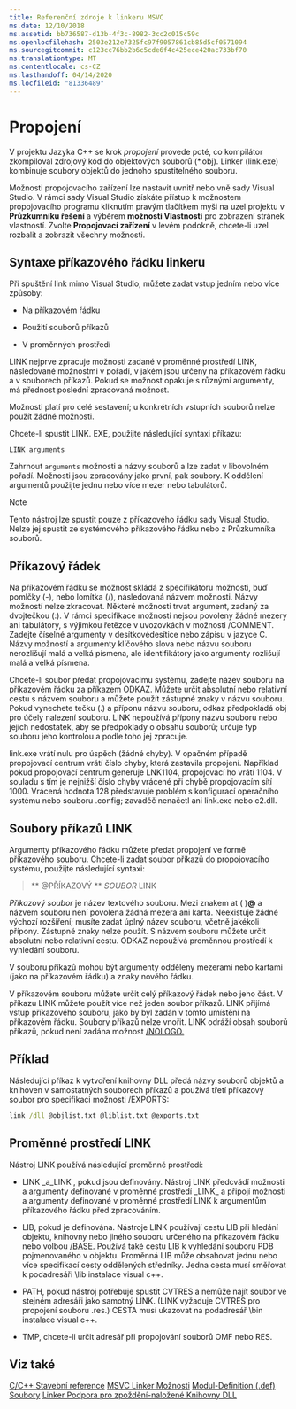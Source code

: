 ```yaml
---
title: Referenční zdroje k linkeru MSVC
ms.date: 12/10/2018
ms.assetid: bb736587-d13b-4f3c-8982-3cc2c015c59c
ms.openlocfilehash: 2503e212e7325fc97f9057861cb85d5cf0571094
ms.sourcegitcommit: c123cc76bb2b6c5cde6f4c425ece420ac733bf70
ms.translationtype: MT
ms.contentlocale: cs-CZ
ms.lasthandoff: 04/14/2020
ms.locfileid: "81336489"
---
```

# <a name="linking"></a>Propojení

V projektu Jazyka C++ se krok *propojení* provede poté, co kompilátor zkompiloval zdrojový kód do objektových souborů (*.obj). Linker (link.exe) kombinuje soubory objektů do jednoho spustitelného souboru.

Možnosti propojovacího zařízení lze nastavit uvnitř nebo vně sady Visual Studio. V rámci sady Visual Studio získáte přístup k možnostem propojovacího programu kliknutím pravým tlačítkem myši na uzel projektu v **Průzkumníku řešení** a výběrem **možnosti Vlastnosti** pro zobrazení stránek vlastností. Zvolte **Propojovací zařízení** v levém podokně, chcete-li uzel rozbalit a zobrazit všechny možnosti.

## <a name="linker-command-line-syntax"></a>Syntaxe příkazového řádku linkeru

Při spuštění link mimo Visual Studio, můžete zadat vstup jedním nebo více způsoby:

- Na příkazovém řádku

- Použití souborů příkazů

- V proměnných prostředí

LINK nejprve zpracuje možnosti zadané v proměnné prostředí LINK, následované možnostmi v pořadí, v jakém jsou určeny na příkazovém řádku a v souborech příkazů. Pokud se možnost opakuje s různými argumenty, má přednost poslední zpracovaná možnost.

Možnosti platí pro celé sestavení; u konkrétních vstupních souborů nelze použít žádné možnosti.

Chcete-li spustit LINK. EXE, použijte následující syntaxi příkazu:

```
LINK arguments
```

Zahrnout `arguments` možnosti a názvy souborů a lze zadat v libovolném pořadí. Možnosti jsou zpracovány jako první, pak soubory. K oddělení argumentů použijte jednu nebo více mezer nebo tabulátorů.

> [!NOTE]
> Tento nástroj lze spustit pouze z příkazového řádku sady Visual Studio. Nelze jej spustit ze systémového příkazového řádku nebo z Průzkumníka souborů.

## <a name="command-line"></a>Příkazový řádek

Na příkazovém řádku se možnost skládá z specifikátoru možnosti, buď pomlčky (-), nebo lomítka (/), následovaná názvem možnosti. Názvy možností nelze zkracovat. Některé možnosti trvat argument, zadaný za dvojtečkou (:). V rámci specifikace možnosti nejsou povoleny žádné mezery ani tabulátory, s výjimkou řetězce v uvozovkách v možnosti /COMMENT. Zadejte číselné argumenty v desítkovédesítice nebo zápisu v jazyce C. Názvy možností a argumenty klíčového slova nebo názvu souboru nerozlišují malá a velká písmena, ale identifikátory jako argumenty rozlišují malá a velká písmena.

Chcete-li soubor předat propojovacímu systému, zadejte název souboru na příkazovém řádku za příkazem ODKAZ. Můžete určit absolutní nebo relativní cestu s názvem souboru a můžete použít zástupné znaky v názvu souboru. Pokud vynechete tečku (.) a příponu názvu souboru, odkaz předpokládá obj pro účely nalezení souboru. LINK nepoužívá přípony názvu souboru nebo jejich nedostatek, aby se předpoklady o obsahu souborů; určuje typ souboru jeho kontrolou a podle toho jej zpracuje.

link.exe vrátí nulu pro úspěch (žádné chyby).  V opačném případě propojovací centrum vrátí číslo chyby, která zastavila propojení.  Například pokud propojovací centrum generuje LNK1104, propojovací ho vrátí 1104.  V souladu s tím je nejnižší číslo chyby vrácené při chybě propojovacím sítí 1000.  Vrácená hodnota 128 představuje problém s konfigurací operačního systému nebo souboru .config; zavaděč nenačetl ani link.exe nebo c2.dll.

## <a name="link-command-files"></a>Soubory příkazů LINK

Argumenty příkazového řádku můžete předat propojení ve formě příkazového souboru. Chcete-li zadat soubor příkazů do propojovacího systému, použijte následující syntaxi:

> ** \@PŘÍKAZOVÝ ** <em>SOUBOR</em> LINK

*Příkazový soubor* je název textového souboru. Mezi znakem at ( )**\@** a názvem souboru není povolena žádná mezera ani karta. Neexistuje žádné výchozí rozšíření; musíte zadat úplný název souboru, včetně jakékoli přípony. Zástupné znaky nelze použít. S názvem souboru můžete určit absolutní nebo relativní cestu. ODKAZ nepoužívá proměnnou prostředí k vyhledání souboru.

V souboru příkazů mohou být argumenty odděleny mezerami nebo kartami (jako na příkazovém řádku) a znaky nového řádku.

V příkazovém souboru můžete určit celý příkazový řádek nebo jeho část. V příkazu LINK můžete použít více než jeden soubor příkazů. LINK přijímá vstup příkazového souboru, jako by byl zadán v tomto umístění na příkazovém řádku. Soubory příkazů nelze vnořit. LINK odráží obsah souborů příkazů, pokud není zadána možnost [/NOLOGO.](nologo-suppress-startup-banner-linker.md)

## <a name="example"></a>Příklad

Následující příkaz k vytvoření knihovny DLL předá názvy souborů objektů a knihoven v samostatných souborech příkazů a používá třetí příkazový soubor pro specifikaci možnosti /EXPORTS:

```cmd
link /dll @objlist.txt @liblist.txt @exports.txt
```

## <a name="link-environment-variables"></a>Proměnné prostředí LINK

Nástroj LINK používá následující proměnné prostředí:

- LINK \_a\_LINK , pokud jsou definovány. Nástroj LINK předcvádí možnosti a argumenty definované v proměnné prostředí \_LINK\_ a připojí možnosti a argumenty definované v proměnné prostředí LINK k argumentům příkazového řádku před zpracováním.

- LIB, pokud je definována. Nástroje LINK používají cestu LIB při hledání objektu, knihovny nebo jiného souboru určeného na příkazovém řádku nebo volbou [/BASE.](base-base-address.md) Používá také cestu LIB k vyhledání souboru PDB pojmenovaného v objektu. Proměnná LIB může obsahovat jednu nebo více specifikací cesty oddělených středníky. Jedna cesta musí směřovat k podadresáři \lib instalace visual c++.

- PATH, pokud nástroj potřebuje spustit CVTRES a nemůže najít soubor ve stejném adresáři jako samotný LINK. (LINK vyžaduje CVTRES pro propojení souboru .res.) CESTA musí ukazovat na podadresář \bin instalace visual c++.

- TMP, chcete-li určit adresář při propojování souborů OMF nebo RES.

## <a name="see-also"></a>Viz také

[C/C++ Stavební reference](c-cpp-building-reference.md)
[MSVC Linker Možnosti](linker-options.md)
[Modul-Definition (.def) Soubory](module-definition-dot-def-files.md)
[Linker Podpora pro zpoždění-naložené Knihovny DLL](linker-support-for-delay-loaded-dlls.md)
